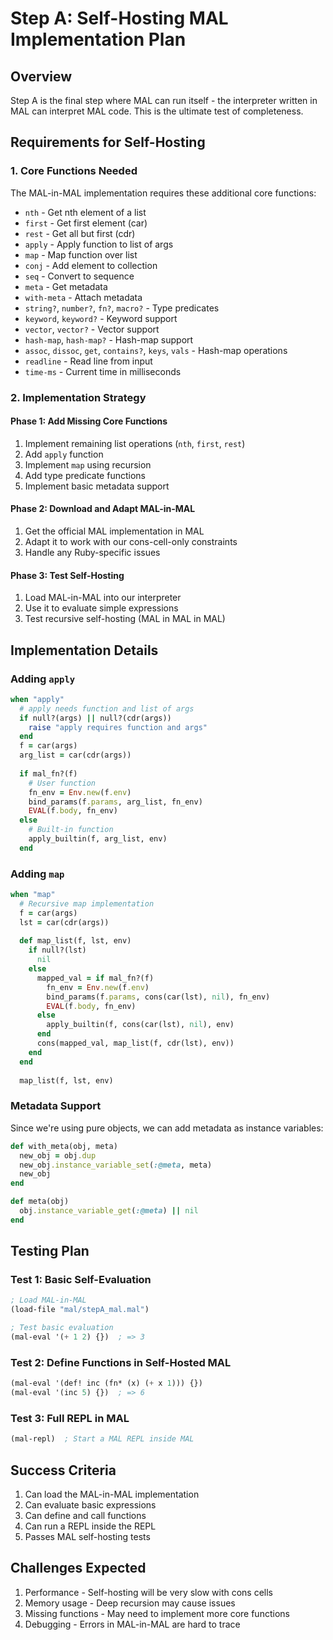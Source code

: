 # Step A: Self-Hosting MAL Implementation Plan

## Overview
Step A is the final step where MAL can run itself - the interpreter written in MAL can interpret MAL code. This is the ultimate test of completeness.

## Requirements for Self-Hosting

### 1. Core Functions Needed
The MAL-in-MAL implementation requires these additional core functions:
- `nth` - Get nth element of a list
- `first` - Get first element (car)
- `rest` - Get all but first (cdr) 
- `apply` - Apply function to list of args
- `map` - Map function over list
- `conj` - Add element to collection
- `seq` - Convert to sequence
- `meta` - Get metadata
- `with-meta` - Attach metadata
- `string?`, `number?`, `fn?`, `macro?` - Type predicates
- `keyword`, `keyword?` - Keyword support
- `vector`, `vector?` - Vector support
- `hash-map`, `hash-map?` - Hash-map support
- `assoc`, `dissoc`, `get`, `contains?`, `keys`, `vals` - Hash-map operations
- `readline` - Read line from input
- `time-ms` - Current time in milliseconds

### 2. Implementation Strategy

#### Phase 1: Add Missing Core Functions
1. Implement remaining list operations (`nth`, `first`, `rest`)
2. Add `apply` function
3. Implement `map` using recursion
4. Add type predicate functions
5. Implement basic metadata support

#### Phase 2: Download and Adapt MAL-in-MAL
1. Get the official MAL implementation in MAL
2. Adapt it to work with our cons-cell-only constraints
3. Handle any Ruby-specific issues

#### Phase 3: Test Self-Hosting
1. Load MAL-in-MAL into our interpreter
2. Use it to evaluate simple expressions
3. Test recursive self-hosting (MAL in MAL in MAL)

## Implementation Details

### Adding `apply`
```ruby
when "apply"
  # apply needs function and list of args
  if null?(args) || null?(cdr(args))
    raise "apply requires function and args"
  end
  f = car(args)
  arg_list = car(cdr(args))
  
  if mal_fn?(f)
    # User function
    fn_env = Env.new(f.env)
    bind_params(f.params, arg_list, fn_env)
    EVAL(f.body, fn_env)
  else
    # Built-in function
    apply_builtin(f, arg_list, env)
  end
```

### Adding `map`
```ruby
when "map"
  # Recursive map implementation
  f = car(args)
  lst = car(cdr(args))
  
  def map_list(f, lst, env)
    if null?(lst)
      nil
    else
      mapped_val = if mal_fn?(f)
        fn_env = Env.new(f.env)
        bind_params(f.params, cons(car(lst), nil), fn_env)
        EVAL(f.body, fn_env)
      else
        apply_builtin(f, cons(car(lst), nil), env)
      end
      cons(mapped_val, map_list(f, cdr(lst), env))
    end
  end
  
  map_list(f, lst, env)
```

### Metadata Support
Since we're using pure objects, we can add metadata as instance variables:
```ruby
def with_meta(obj, meta)
  new_obj = obj.dup
  new_obj.instance_variable_set(:@meta, meta)
  new_obj
end

def meta(obj)
  obj.instance_variable_get(:@meta) || nil
end
```

## Testing Plan

### Test 1: Basic Self-Evaluation
```lisp
; Load MAL-in-MAL
(load-file "mal/stepA_mal.mal")

; Test basic evaluation
(mal-eval '(+ 1 2) {})  ; => 3
```

### Test 2: Define Functions in Self-Hosted MAL
```lisp
(mal-eval '(def! inc (fn* (x) (+ x 1))) {})
(mal-eval '(inc 5) {})  ; => 6
```

### Test 3: Full REPL in MAL
```lisp
(mal-repl)  ; Start a MAL REPL inside MAL
```

## Success Criteria
1. Can load the MAL-in-MAL implementation
2. Can evaluate basic expressions
3. Can define and call functions
4. Can run a REPL inside the REPL
5. Passes MAL self-hosting tests

## Challenges Expected
1. Performance - Self-hosting will be very slow with cons cells
2. Memory usage - Deep recursion may cause issues
3. Missing functions - May need to implement more core functions
4. Debugging - Errors in MAL-in-MAL are hard to trace